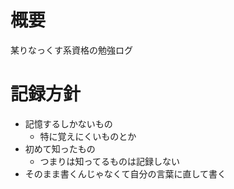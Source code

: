 # 概要

某りなっくす系資格の勉強ログ

# 記録方針

- 記憶するしかないもの
  - 特に覚えにくいものとか
- 初めて知ったもの
  - つまりは知ってるものは記録しない
- そのまま書くんじゃなくて自分の言葉に直して書く
